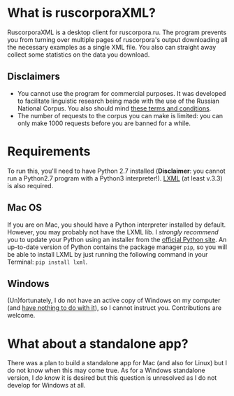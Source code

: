 # What is ruscorporaXML?

RuscorporaXML is a desktop client for ruscorpora.ru. The program prevents you from turning over multiple pages of ruscorpora's output downloading all the necessary examples as a single XML file. You also can straight away collect some statistics on the data you download.

## Disclaimers
* You cannot use the program for commercial purposes. It was developed to facilitate linguistic research being made with the use of the Russian National Corpus. You also should mind [these terms and conditions](http://www.ruscorpora.ru/corpora-usage.html).
* The number of requests to the corpus you can make is limited: you can only make 1000 requests before you are banned for a while. 

# Requirements
To run this, you'll need to have Python 2.7 installed (**Disclaimer**: you cannot run a Python2.7 program with a Python3 interpreter!). [LXML](http://lxml.de/tutorial.html) (at least v.3.3) is also required.

## Mac OS
If you are on Mac, you should have a Python interpreter installed by default. However, you may probably not have the LXML lib. I *strongly recommend* you to update your Python using an installer from the [official Python site](https://www.python.org/downloads/). An up-to-date version of Python contains the package manager `pip`, so you will be able to install LXML by just running the following command in your Terminal: `pip install lxml`.

## Windows
(Un)fortunately, I do not have an active copy of Windows on my computer (and [have nothing to do with it](http://bash.im/quote/436599)), so I cannot instruct you. Contributions are welcome.

# What about a standalone app?
There was a plan to build a standalone app for Mac (and also for Linux) but I do not know when this may come true. As for a Windows standalone version, I *do know* it is desired but this question is unresolved as I do not develop for Windows at all.
